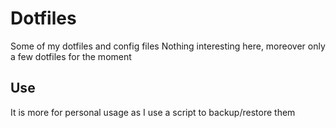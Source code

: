 # Dotfiles
Some of my dotfiles and config files
Nothing interesting here, moreover only a few dotfiles for the moment
## Use
It is more for personal usage as I use a script to backup/restore them

